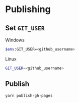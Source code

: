 # Publishing

## Set `GIT_USER`

Windows
```sh
$env:GIT_USER=<github_username>
```
Linux
```sh
GIT_USER=<github_username>
```

## Publish
```
yarn publish-gh-pages
```
